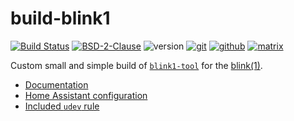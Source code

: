 # build-blink1

[![Build Status](https://jenkins.sudo.is/buildStatus/icon?job=ben%2Fbuild-blink1%2Fmain&style=flat-square)](https://jenkins.sudo.is/job/ben/job/build-blink1/)
[![BSD-2-Clause](https://www.sudo.is/readmes/license-BSD-blue.svg)](LICENSE)
![version](https://jenkins.sudo.is/buildStatus/icon?job=ben%2Fbuild-blink1%2Fmain&style=flat-square&status=${description}&subject=version&build=lastStable&color=blue)
[![git](https://www.sudo.is/readmes/git.sudo.is-ben-blink1.svg)](https://git.sudo.is/ben/build-blink1)
[![github](https://www.sudo.is/readmes/github-benediktkr.svg)](https://github.com/benediktkr/build-blink1)
[![matrix](https://www.sudo.is/readmes/matrix-ben-sudo.is.svg)](https://matrix.to/#/@ben:sudo.is)

Custom small and simple build of [`blink1-tool`](https://github.com/todbot/blink1-tool/) for the [blink(1)](https://blink1.thingm.com/).

- [Documentation](https://www.sudo.is/docs/builds/blink1)
- [Home Assistant configuration](home-assistant/blink1.yaml)
- [Included `udev` rule](etc/21-blink1.rules)

